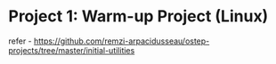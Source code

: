# Project 1: Warm-up Project (Linux)

refer - https://github.com/remzi-arpacidusseau/ostep-projects/tree/master/initial-utilities

